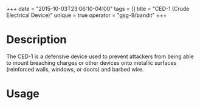 +++
date = "2015-10-03T23:06:10-04:00"
tags = []
title = "CED-1 (Crude Electrical Device)"
unique = true
operator = "gsg-9/bandit"
+++

# Description

The CED-1 is a defensive device used to prevent attackers from being able to mount breaching charges
or other devices onto metallic surfaces (reinforced walls, windows, or doors) and barbed wire.

# Usage
